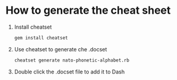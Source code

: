 # How to generate the cheat sheet

1. Install cheatset
   
   ```sh
   gem install cheatset
   ```

2. Use cheatset to generate che .docset
   
   ```sh
   cheatset generate nato-phonetic-alphabet.rb
   ```

3. Double click the .docset file to add it to Dash
